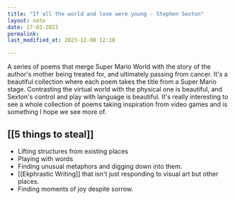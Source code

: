 ```yaml
---
title: "If all the world and love were young - Stephen Sexton"
layout: note
date: 17-03-2023
permalink:
last_modified_at: 2023-12-08 12:10

---
```


A series of poems that merge Super Mario World with the story of the author's mother being treated for, and ultimately passing from cancer. It's a beautiful collection where each poem takes the title from a Super Mario stage. Contrasting the virtual world with the physical one is beautiful, and Sexton's control and play with language is beautiful. It's really interesting to see a whole collection of poems taking inspiration from video games and is something I hope we see more of. 

## [[5 things to steal]]

- Lifting structures from existing places
- Playing with words
- Finding unusual metaphors and digging down into them.
- [[Ekphrastic Writing]] that isn't just responding to visual art but other places.
- Finding moments of joy despite sorrow. 
